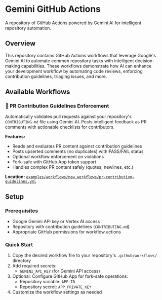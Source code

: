 # Gemini GitHub Actions

A repository of GitHub Actions powered by Gemini AI for intelligent repository automation.

## Overview

This repository contains GitHub Actions workflows that leverage Google's Gemini AI to automate common repository tasks with intelligent decision-making capabilities. These workflows demonstrate how AI can enhance your development workflow by automating code reviews, enforcing contribution guidelines, triaging issues, and more.

## Available Workflows

### 📐 PR Contribution Guidelines Enforcement

Automatically validates pull requests against your repository's `CONTRIBUTING.md` file using Gemini AI. Posts intelligent feedback as PR comments with actionable checklists for contributors.

**Features:**

- Reads and evaluates PR content against contribution guidelines
- Posts upserted comments (no duplicates) with PASS/FAIL status
- Optional workflow enforcement on violations
- Fork-safe with GitHub App token support
- Handles complex PR content safely (quotes, newlines, etc.)

**Location:** [`examples/workflows/new_workflows/pr-contribution-guidelines.yml`](./examples/workflows/new_workflows/pr-contribution-guidelines-enforcement.yml)

## Setup

### Prerequisites

- Google Gemini API key or Vertex AI access
- Repository with contribution guidelines (`CONTRIBUTING.md`)
- Appropriate GitHub permissions for workflow actions

### Quick Start

1. Copy the desired workflow file to your repository's `.github/workflows/` directory
2. Add required secrets:
   - `GEMINI_API_KEY` (for Gemini API access)
3. Optional: Configure GitHub App for fork-safe operations:
   - Repository variable: `APP_ID`
   - Repository secret: `APP_PRIVATE_KEY`
4. Customize the workflow settings as needed








